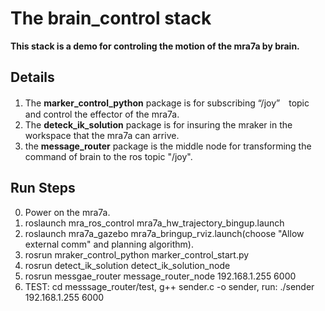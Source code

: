 # The brain_control stack
**This stack is a demo for controling the motion of the mra7a by brain.**
## Details
1. The **marker_control_python** package is for subscribing “/joy”　topic and control the effector of the mra7a. </br>
2. The **deteck_ik_solution** package is for insuring the mraker in the workspace that the mra7a can arrive.</br>
3. the **message_router** package is the middle node for transforming the command of brain to the ros topic "/joy".</br>

## Run Steps
0. Power on the mra7a.</br>
1. roslaunch mra_ros_control mra7a_hw_trajectory_bingup.launch</br>
2. roslaunch mra7a_gazebo mra7a_bringup_rviz.launch(choose "Allow external comm" and planning algorithm).</br>
3. rosrun mraker_control_python marker_control_start.py</br>
4. rosrun detect_ik_solution detect_ik_solution_node</br>
5. rosrun messgae_router message_router_node 192.168.1.255 6000</br>
6. TEST: cd messsage_router/test, g++ sender.c -o sender, run: ./sender  192.168.1.255 6000</br>
